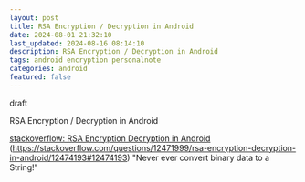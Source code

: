 ```yaml
---
layout: post
title: RSA Encryption / Decryption in Android
date: 2024-08-01 21:32:10
last_updated: 2024-08-16 08:14:10
description: RSA Encryption / Decryption in Android
tags: android encryption personalnote
categories: android
featured: false
---
```


draft

RSA Encryption / Decryption in Android

[stackoverflow: RSA Encryption Decryption in Android]: https://stackoverflow.com/questions/12471999/rsa-encryption-decryption-in-android/12474193#12474193 "https://stackoverflow.com/questions/12471999/rsa-encryption-decryption-in-android/12474193#12474193"
[stackoverflow: RSA Encryption Decryption in Android]
(https://stackoverflow.com/questions/12471999/rsa-encryption-decryption-in-android/12474193#12474193) "Never ever
convert binary data to a String!"